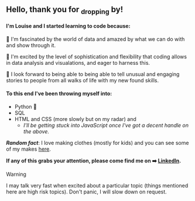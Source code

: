 ## Hello, thank you for <sub>dropping</sub> by!

#### I'm Louise and I started learning to code because:
:stars: I'm fascinated by the world of data and amazed by what we can do with and show through it.

:stars: I'm excited by the level of sophistication and flexibility that coding allows in data analysis and visualations, and eager to harness this.

:stars: I look forward to being able to being able to tell unusual and engaging stories to people from all walks of life with my new found skills. 
   
#### To this end I've been throwing myself into:
* Python :snake:
* SQL
* HTML and CSS (more slowly but on my radar) and
  * *I'll be getting stuck into JavaScript once I've got a decent handle on the above.*
    
***Random fact***: I love making clothes (mostly for kids) and you can see some of my makes [here](https://whalesandwhiskers.co.uk).
  
**If any of this grabs your attention, please come find me on :arrow_right: [LinkedIn](https://www.linkedin.com/in/louise-bishop-63786364/).**

> [!WARNING]
> I may talk very fast when excited about a particular topic (things mentioned here are high risk topics). Don't panic, I will slow down on request.

<!---
A reminder to myself that lebishop42/lebishop42 is a special repository because it appears on my GitHub profile.
Also, hello to anyone reading my hidden comments! :-)
--->
